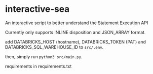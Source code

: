 # interactive-sea
An interactive script to better understand the Statement Execution API

Currently only supports INLINE disposition and JSON_ARRAY format. 

add DATABRICKS_HOST (hostname), DATABRICKS_TOKEN (PAT) and DATABRICKS_SQL_WAREHOUSE_ID to `src/.env`. 

then, simply run `python3 src/main.py`. 

requirements in requirements.txt
